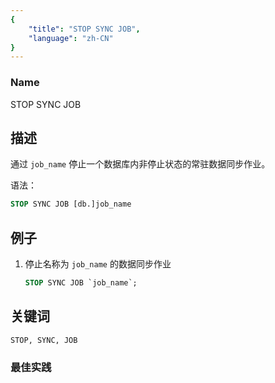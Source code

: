 ```yaml
---
{
    "title": "STOP SYNC JOB",
    "language": "zh-CN"
}
---
```


<!--
Licensed to the Apache Software Foundation (ASF) under one
or more contributor license agreements.  See the NOTICE file
distributed with this work for additional information
regarding copyright ownership.  The ASF licenses this file
to you under the Apache License, Version 2.0 (the
"License"); you may not use this file except in compliance
with the License.  You may obtain a copy of the License at

  http://www.apache.org/licenses/LICENSE-2.0

Unless required by applicable law or agreed to in writing,
software distributed under the License is distributed on an
"AS IS" BASIS, WITHOUT WARRANTIES OR CONDITIONS OF ANY
KIND, either express or implied.  See the License for the
specific language governing permissions and limitations
under the License.
-->



### Name

STOP SYNC JOB

## 描述

通过 `job_name` 停止一个数据库内非停止状态的常驻数据同步作业。

语法：

```sql
STOP SYNC JOB [db.]job_name
```

## 例子

1. 停止名称为 `job_name` 的数据同步作业

	```sql
	STOP SYNC JOB `job_name`;
	```

## 关键词

    STOP, SYNC, JOB

### 最佳实践

